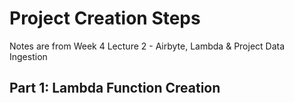 # Project Creation Steps
Notes are from Week 4 Lecture 2 - Airbyte, Lambda & Project Data Ingestion

## Part 1: Lambda Function Creation
